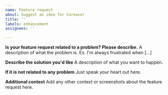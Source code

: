 ```yaml
---
name: Feature request
about: Suggest an idea for Coreavor
title: ''
labels: enhancement
assignees: ''

---
```


**Is your feature request related to a problem? Please describe.**
A description of what the problem is. Ex. I'm always frustrated when [...]

**Describe the solution you'd like**
A description of what you want to happen.

**If it is not related to any problem**
Just speak your heart out here.

**Additional context**
Add any other context or screenshots about the feature request here.
